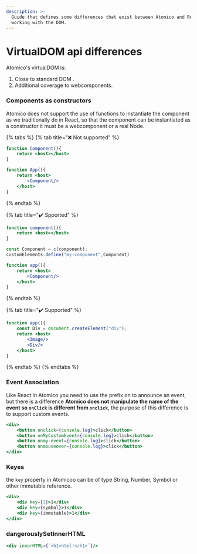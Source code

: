 ```yaml
---
description: >-
  Guide that defines some differences that exist between Atomico and React when
  working with the DOM.
---
```


# VirtualDOM api differences

Atomico's virtualDOM is:

1. Close to standard DOM .
2. Additional coverage to webcomponents.

### Components as constructors

Atomico does not support the use of functions to instantiate the component as we traditionally do in React, so that the component can be instantiated as a constructor it must be a webcomponent or a real Node.

{% tabs %}
{% tab title="❌ Not supported" %}
```jsx
function Component(){
    return <host></host>
}

function App(){
    return <host>
        <Component/>
    </host>
}
```
{% endtab %}

{% tab title="✔️ Spported" %}
```jsx
function component(){
    return <host></host>
}

const Component = c(component);
customElements.define("my-component",Component)

function app(){
    return <host>
        <Component/>
    </host>
}
```
{% endtab %}

{% tab title="✔️ Supported" %}
```jsx
function app(){
    const Div = document.createElement("div");
    return <host>
        <Image/>
        <Div/>
    </host>
}
```
{% endtab %}
{% endtabs %}

### Event Association

Like React in Atomico you need to use the prefix on to announce an event, but there is a difference **Atomico does not manipulate the name of the event so `onClick` is different from `onclick`**, the purpose of this difference is to support custom events.

```jsx
<div>
    <button onclick={console.log}>click</button>
    <button onMyCustomEvent={console.log}>click</button>
    <button onmy-event={console.log}>click</button>
    <button onmouseover={console.log}>click</button>
</div>
```

### Keyes

the `key` property in Atomicoo can be of type String, Number, Symbol or other immutable reference.

```jsx
<div>
    <div key={1}>1</div>
    <div key={symbol}>1</div>
    <div key={immutable}>1</div>
</div>
```

### dangerouslySetInnerHTML

```jsx
<div innerHTML={`<h1>html!</h1>`}/>
```
